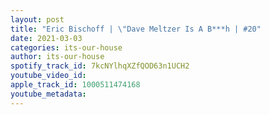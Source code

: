 ```yaml
---
layout: post
title: "Eric Bischoff | \"Dave Meltzer Is A B***h | #20"
date: 2021-03-03
categories: its-our-house
author: its-our-house
spotify_track_id: 7kcNYlhqXZfQOD63n1UCH2
youtube_video_id: 
apple_track_id: 1000511474168
youtube_metadata: 
---
```

